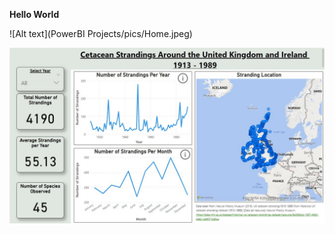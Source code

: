 **Hello World**

![Alt text](PowerBI Projects/pics/Home.jpeg)

![stuff](PowerBI%20Projects/pics/Home.jpeg)


